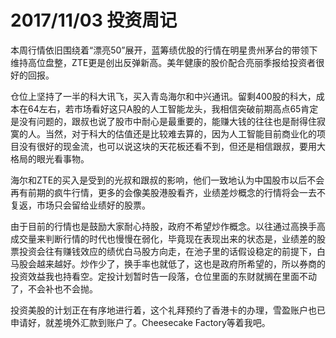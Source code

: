 2017/11/03 投资周记
==================
本周行情依旧围绕着“漂亮50”展开，蓝筹绩优股的行情在明星贵州茅台的带领下维持高位盘整，ZTE更是创出反弹新高。美年健康的股价配合亮丽季报给投资者很好的回报。

仓位上坚持了一半的科大讯飞，买入青岛海尔和中兴通讯。留剩400股的科大，成本在64左右，若市场看好这只A股的人工智能龙头，我相信突破前期高点65肯定是没有问题的，跟叔也说了股市中耐心是最重要的，能赚大钱的往往也是耐得住寂寞的人。当然，对于科大的估值还是比较难去算的，因为人工智能目前商业化的项目没有很好的现金流，也可以说这块的天花板还看不到，但还是相信跟叔，要用大格局的眼光看事物。

海尔和ZTE的买入是受到的光叔和跟叔的影响，他们一致地认为中国股市以后不会再有前期的疯牛行情，更多的会像美股港股看齐，业绩差炒概念的行情将会一去不复返，市场只会留给业绩好的股票。

由于目前的行情也是鼓励大家耐心持股，政府不希望炒作概念。以往通过高换手高成交量来判断行情的时代也慢慢在弱化，毕竟现在表现出来的状态是，业绩差的股票投资会往有赚钱效应的绩优白马股方向走，在池子里的话假设稳定的前提下，白马股会越来越好。炒作少了，换手率也就低了，这也是政府所希望的，所以券商的投资效益我也持看空。定投计划暂时告一段落，仓位里面的东财就搁在里面不动了，不会补也不会抛。

投资美股的计划正在有序地进行着，这个礼拜预约了香港卡的办理，雪盈账户也已申请好，就差境外汇款到账户了。Cheesecake Factory等着我吧。